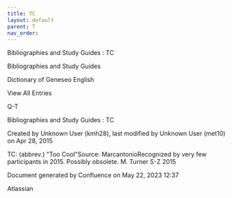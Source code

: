 ```yaml
---
title: TC
layout: default
parent: T
nav_order:
---
```


Bibliographies and Study Guides : TC

Bibliographies and Study Guides

Dictionary of Geneseo English

View All Entries

Q-T

Bibliographies and Study Guides : TC

Created by  Unknown User (kmh28), last modified by  Unknown User (met10) on Apr 28, 2015

TC: (abbrev.) &quot;Too Cool&quot;Source: MarcantonioRecognized by very few participants in 2015. Possibly obsolete. M. Turner S-Z 2015

Document generated by Confluence on May 22, 2023 12:37

Atlassian
